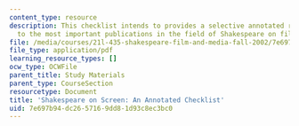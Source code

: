 ```yaml
---
content_type: resource
description: This checklist intends to provides a selective annotated reference guide
  to the most important publications in the field of Shakespeare on film and television.
file: /media/courses/21l-435-shakespeare-film-and-media-fall-2002/7e697b94dc2657169dd81d93c8ec3bc0_f02onscreen.pdf
file_type: application/pdf
learning_resource_types: []
ocw_type: OCWFile
parent_title: Study Materials
parent_type: CourseSection
resourcetype: Document
title: 'Shakespeare on Screen: An Annotated Checklist'
uid: 7e697b94-dc26-5716-9dd8-1d93c8ec3bc0
---
```

